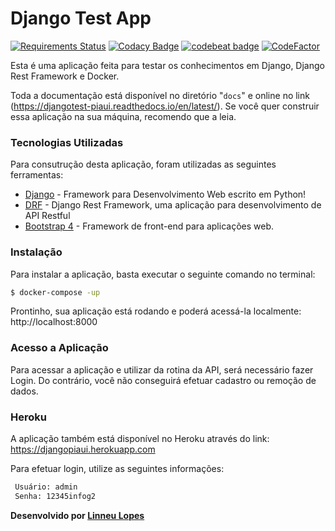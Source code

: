 # Django Test App
[![Requirements Status](https://requires.io/github/linneudm/djangotest/requirements.svg?branch=master)](https://requires.io/github/linneudm/djangotest/requirements/?branch=master)
[![Codacy Badge](https://api.codacy.com/project/badge/Grade/63a0119f3e514bdda67a41d0e53687c6)](https://app.codacy.com/app/linneudm/djangotest?utm_source=github.com&utm_medium=referral&utm_content=linneudm/djangotest&utm_campaign=Badge_Grade_Dashboard)
[![codebeat badge](https://codebeat.co/badges/7e77d1c8-e6c2-4fb1-ac2e-c1f78fbad917)](https://codebeat.co/projects/github-com-linneudm-djangotest-master)
[![CodeFactor](https://www.codefactor.io/repository/github/linneudm/djangotest/badge)](https://www.codefactor.io/repository/github/linneudm/djangotest)

Esta é uma aplicação feita para testar os conhecimentos em Django, Django Rest Framework e Docker.

Toda a documentação está disponível no diretório "``docs``" e online no link (https://djangotest-piaui.readthedocs.io/en/latest/). Se você quer construir essa aplicação na sua máquina, recomendo que a leia.

### Tecnologias Utilizadas

Para consutrução desta aplicação, foram utilizadas as seguintes ferramentas:

* [Django](https://www.djangoproject.com/) - Framework para Desenvolvimento Web escrito em Python!
* [DRF](https://www.django-rest-framework.org/) - Django Rest Framework, uma aplicação para desenvolvimento de API Restful
* [Bootstrap 4](https://getbootstrap.com/) - Framework de front-end para aplicações web.

### Instalação
Para instalar a aplicação, basta executar o seguinte comando no terminal:

```sh
$ docker-compose -up
```
Prontinho, sua aplicação está rodando e poderá acessá-la localmente:
http://localhost:8000

### Acesso a Aplicação

Para acessar a aplicação e utilizar da rotina da API, será necessário fazer Login. Do contrário, você não conseguirá efetuar cadastro ou remoção de dados.

### Heroku

A aplicação também está disponível no Heroku através do link:
https://djangopiaui.herokuapp.com

Para efetuar login, utilize as seguintes informações:
```sh
 Usuário: admin
 Senha: 12345infog2
```

**Desenvolvido por [Linneu Lopes](https://github.com/LinneuDM)**